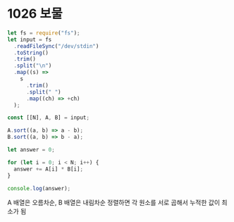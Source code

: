 # 1026 보물

```javascript
let fs = require("fs");
let input = fs
  .readFileSync("/dev/stdin")
  .toString()
  .trim()
  .split("\n")
  .map((s) =>
    s
      .trim()
      .split(" ")
      .map((ch) => +ch)
  );

const [[N], A, B] = input;

A.sort((a, b) => a - b);
B.sort((a, b) => b - a);

let answer = 0;

for (let i = 0; i < N; i++) {
  answer += A[i] * B[i];
}

console.log(answer);
```

A 배열은 오름차순, B 배열은 내림차순 정렬하면 각 원소를 서로 곱해서 누적한 값이 최소가 됨
